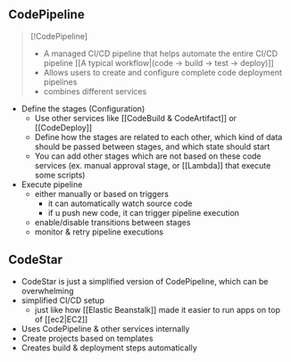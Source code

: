 ## CodePipeline
>[!CodePipeline]
>- A managed CI/CD pipeline that helps automate the entire CI/CD pipeline [[A typical workflow|(code → build → test → deploy)]]
>- Allows users to create and configure complete code deployment pipelines
>- combines different services

-  Define the stages (Configuration)
	- Use other services like [[CodeBuild &  CodeArtifact]] or [[CodeDeploy]]
	- Define how the stages are related to each other, which kind of data should be passed between stages, and which state should start
	- You can add other stages which are not based on these code services (ex. manual approval stage, or [[Lambda]] that execute some scripts)
- Execute pipeline
	- either manually or based on triggers
		- it can automatically watch source code
		- if u push new code, it can trigger pipeline execution
	- enable/disable transitions between stages
	- monitor & retry pipeline executions
## CodeStar
- CodeStar is just a simplified version of CodePipeline, which can be overwhelming
- simplified CI/CD setup
	- just like how [[Elastic Beanstalk]] made it easier to run apps on top of [[ec2|EC2]]
- Uses CodePipeline & other services internally
- Create projects based on templates
- Creates build & deployment steps automatically